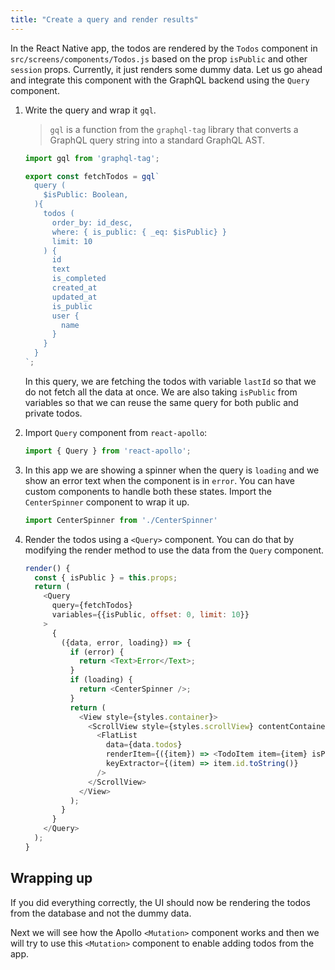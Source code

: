 ```yaml
---
title: "Create a query and render results"
---
```


In the React Native app, the todos are rendered by the `Todos` component in `src/screens/components/Todos.js` based on the prop `isPublic` and other `session` props. Currently, it just renders some dummy data. Let us go ahead and integrate this component with the GraphQL backend using the `Query` component.


1. Write the query and wrap it `gql`.

  
    > `gql` is a function from the `graphql-tag` library that converts a GraphQL query string into a standard GraphQL AST.

    ```javascript
    import gql from 'graphql-tag'; 

    export const fetchTodos = gql`
      query (
        $isPublic: Boolean,
      ){
        todos (
          order_by: id_desc,
          where: { is_public: { _eq: $isPublic} }
          limit: 10
        ) {
          id
          text
          is_completed
          created_at
          updated_at
          is_public
          user {
            name
          }
        }
      }
    `;
    ```


   In this query, we are fetching the todos with variable `lastId` so that we do not fetch all the data at once. We are also taking `isPublic` from variables so that we can reuse the same query for both public and private todos.


2. Import `Query` component from `react-apollo`:

    ```javascript
    import { Query } from 'react-apollo';
    ```

3. In this app we are showing a spinner when the query is `loading` and we show an error text when the component is in `error`. You can have custom components to handle both these states. Import the `CenterSpinner` component to wrap it up.

    ```javascript
    import CenterSpinner from './CenterSpinner'
    ```

4. Render the todos using a `<Query>` component. You can do that by modifying the render method to use the data from the `Query` component.


    ```javascript
    render() {
      const { isPublic } = this.props;
      return (
        <Query
          query={fetchTodos}
          variables={{isPublic, offset: 0, limit: 10}}
        >
          {
            ({data, error, loading}) => {
              if (error) {
                return <Text>Error</Text>;
              }
              if (loading) {
                return <CenterSpinner />;
              }
              return (
                <View style={styles.container}>
                  <ScrollView style={styles.scrollView} contentContainerStyle={styles.scrollViewContainer}>
                    <FlatList
                      data={data.todos}
                      renderItem={({item}) => <TodoItem item={item} isPublic={this.props.isPublic}/>}
                      keyExtractor={(item) => item.id.toString()}
                    />
                  </ScrollView>
                </View>
              );
            }
          }
        </Query>
      );
    }
    ```


## Wrapping up

If you did everything correctly, the UI should now be rendering the todos from the database and not the dummy data.

Next we will see how the Apollo `<Mutation>` component works and then we will try to use this `<Mutation>` component to enable adding todos from the app.
